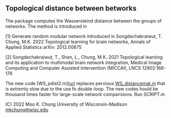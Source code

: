 ## Topological distance between betworks

The package computes the Wassersteind distance between the groups of networks. The method is introduced in

[1] Generate random modular network introduced in Songdechakraiwut, T. Chung, M.K. 2022 Topological learning for brain networks, Annals of Applied Statistics arXiv: 2012.00675

[2] Songdechakraiwut, T., Shen, L., Chung, M.K. 2021 Topological learning and its application to multimodal brain network integration, Medical Image Computing and Computer Assisted Intervention (MICCAI), LNCS 12902:166-176

The new code [WS_pdist2.m]([url](https://github.com/laplcebeltrami/dynamicTDA/blob/main/WS_pdist2.m) replaces pervious [WS_distancemat.m](https://pages.stat.wisc.edu/~mchung/dynamicTDA/matlab/WS_distancemat.m) that is extremly slow due to the use fo double-loop. The new codes hould be thousand times faster for large-scale network comparisions. Run SCRIPT.m



(C) 2022 Moo K. Chung
University of Wisconsin-Madison
mkchung@wisc.edu
